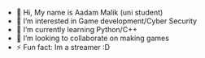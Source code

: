 - 👋 Hi, My name is Aadam Malik (uni student)
- 👀 I’m interested in Game development/Cyber Security
- 🌱 I’m currently learning Python/C++
- 💞️ I’m looking to collaborate on making games
- ⚡ Fun fact: Im a streamer :D

<!---
MalikXP1234/MalikXP1234 is a ✨ special ✨ repository because its `README.md` (this file) appears on your GitHub profile.
You can click the Preview link to take a look at your changes.
--->
